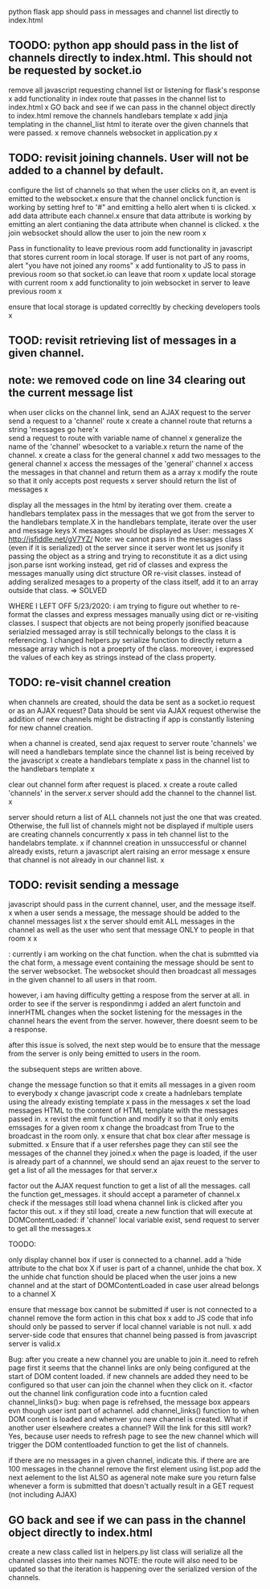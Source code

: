 python flask app should pass in messages and channel list directly to index.html

## TOODO: python app should pass in the list of channels directly to index.html. This should not be requested by socket.io
remove all javascript requesting channel list or listening for flask's response x
add functionality in index route that passes in the channel list to index.html x
    GO back and see if we can pass in the channel object directly to index.html
remove the channels handlebars template x 
add jinja templating in the channel_list html to iterate over the given channels that were passed. x
remove channels websocket in application.py x 

## TODO: revisit joining channels. User will not be added to a channel by default.
configure the list of channels so that when the user clicks on it, an event is emitted to the websocket.x 
    ensure that the channel onclick function is working by setting href to '#" and emitting a hello alert when ti is clicked. x 
    add data attribute each channel.x
    ensure that data attribute is working by emitting an alert contianing the data attribute when channel is clicked. x
the join websocket should allow the user to join the new room x

Pass in functionality to leave previous room 
    add functionality in javascript that stores current room in local storage. If user is not part of any rooms, alert "you have not joined any rooms" x 
    add funtionality to JS to pass in previous room so that socket.io can leave that room x
    update local storage with current room x
    add functionality to join websocket in server to leave previous room x

ensure that local storage is updated correcltly by checking developers tools x 



## TOOD: revisit retrieving list of messages in a given channel.
## note: we removed code on line 34 clearing out the current message list 

when user clicks on the channel link, send an AJAX request to the server
    send a request to a 'channel' route x
    create a channel route that returns a string 'messages go here'x  
    send a request to route with variable name of channel x 
    generalize the name of the 'channel' wbesocket to a variable.x
    return the name of the channel. x
    create a class for the general channel x
    add two messages to the general channel x
    access the messages of the 'general' channel x
    access the messages in that channel and return them as a array x
    modify the route so that it only accepts post requests x
    server should return the list of messages x

display all the messages in the html by iterating over them.
    create a handlebars templatex
    pass in the messages that we got from the server to the handlebars template.X
    in the handlebars template, iterate over the user and message keys X
        mesaages should be displayed as User: messages X
        http://jsfiddle.net/gV7YZ/
    Note: we cannot pass in the messages class (even if it is serialized) ot the server since it server wont let us jsonify it 
    passing the object as a string and trying to reconstitute it as a dict using json.parse isnt working
    instead, get rid of classes and express the messages manually using dict structure
    OR re-visit classes. instead of adding seralized mesages to a property of the class itself, add it to an array outside that class. => SOLVED 

WHERE I LEFT OFF 5/23/2020:
i am trying to figure out whether to re-format the classes and express messages manually using dict or re-visiting classes. I suspect that objects are not being properly jsonified beacause serialzied messaged array is still technically belongs to the class it is referencing. I changed helpers.py serialize function to directly return a message array which is not a proeprty of the class. moreover, i expressed the values of each key as strings instead of the class property.



## TODO: re-visit channel creation
when channels are created, should the data be sent as a socket.io request or as an AJAX request?
Data should be sent via AJAX request otherwise the addition of new channels might be distracting if app is constantly listening for new channel creation.

when a channel is created, send ajax request to server route 'channels'
    we will need a handlebars template since the channel list is being received by the javascript x
    create a handlebars template x 
    pass in the  channel list to the handlebars template x 




clear out channel form after request is placed. x
create a route called 'channels' in the server.x
server should add the channel to the channel list. x

server should return a list of ALL channels not just the one that was created. Otherwise, the full list of channels  might not be displayed  if multiple users are creating channels concurrently  x 
pass in teh channel list to the handelabrs template. x
if channnel creation in unssuccessful or channel already exists, return a javascript alert raising an error message x
ensure that channel is not already in our channel list. x





## TODO: revisit sending a message
javascript should pass in the current channel, user, and the message itself. x
when a user sends a message, the message should be added to the channel messages list x
the server should emit ALL messages in the channel as well as the user who sent that message ONLY to people in that room x
<ensure that the messages event that the server is emitting can only be heard by the users who are currently part of that room.> x 


<WHERE I LEFT OFF>: 
currently i am working on the chat function. when the chat is submtted via the chat form, a message event containing the message should be sent to the server websocket. The websocket should then broadcast all messages in the given channel to all users in that room. 

however, i am having difficulty getting a respose from the server at all. in order to see if the server is respondinmg i added an alert functoin and innerHTML changes when the socket listening for the messages in the channel  hears the event from the server. however, there doesnt seem to be a response.

after this issue is solved, the next step would be to ensure that the message from the server is only being emitted to users in the room. 

the subsequent steps are written above. 


change the message function so that it emits all messages in a given room to everybody x 
change javascript code x
create a hadnlebars template using the already existing template x
pass in the messages x 
set the load messages HTML to the content of HTML template with the messages passed in. x 
revist the emit function and modify it so that it only emits emssages for a given room x 
change the broadcast from True to the broadcast in the room only. x 
ensure that chat box clear after message is submitted. x
Ensure that if a user refershes page they can stil see the messages of the channel they joined.x 
when the page is loaded, if the user is already part of a channnel, we should send an ajax reuest to the server to get a list of all the messages for that server.x 

factor out the AJAX request function to get a list of all the messages. call the function get_messages. it should accept a parameter of channel.x 
check if the messages still load whena channel link is clicked after you factor this out. x 
if they stil load, create a new function that will execute at DOMContentLoaded: if 'channel' local variable exist, send request to server to get all the messages.x




TOODO:

only display channel box if user is connected to a channel. 
    add a 'hide attribute to the chat box X
    if user is part of a channel, unhide the chat box.  X
    the unhide chat function should be placed when the user joins a new channel and at the start of DOMContentLoaded in case user alread belongs to a channel X


ensure that message box cannot be submitted if user is not connected to a channel
    remove the form action in this chat box x 
    add to JS code that info should only be passed to server if local channel variable is not null. x 
    add server-side code that ensures that channel being passed is from javascript server is valid.x 

Bug: after you create a new channel you are unable to join it..need to refreh page first
    it seems that the channel links are only being configured at the start of DOM content loaded. 
    if new channels are added they need to be configured so that user can join the channel when they click on it.
    <factor out the channel link configuration code into a fucntion caled channel_links()>
    bug: when page is refrehsed, the message box appears evn though user isnt part of achannel.
    add channel_links() function to when DOM conent is loaded and whenver you new channel is created.
    What if another user elsewhere creates a channel? Will the link for this sitll work? Yes, because user needs to refresh page to see the new channel which will trigger the DOM contentloaded function to get the list of channels.

if there are no messages in a given channel, indicate this.
if there are are 100 messages in the channel
remove the first element using list.pop
add the next aelement to the list
ALSO as ageneral note make sure you return false whenever a form is submitted that doesn't actually result in a GET request (not including AJAX)



## GO back and see if we can pass in the channel object directly to index.html
create a new class called list in helpers.py
list class will serialize all the channel classes into their names
    NOTE: the <channel> route will also need to be updated so that the iteration is happening over the serialized version of the channels.
           
        